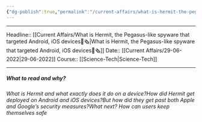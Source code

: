 ```yaml
---
{"dg-publish":true,"permalink":"/current-affairs/what-is-hermit-the-pegasus-like-spyware-that-targeted-android-i-os-devices/","dgHomeLink":true,"dgPassFrontmatter":false}
---
```


----
Headline:: [[Current Affairs/What is Hermit, the Pegasus-like spyware that targeted Android, iOS devices📰🗞️|What is Hermit, the Pegasus-like spyware that targeted Android, iOS devices📰🗞️]]
Date:: [[Current Affairs/29-06-2022|29-06-2022]]
Course:: [[Science-Tech|Science-Tech]] 

----
##### What to read and why? 

_What is Hermit and what exactly does it do on a device?How did Hermit get deployed on Android and iOS devices?But how did they get past both Apple and Google’s security measures?What next? How can users keep themselves safe_
